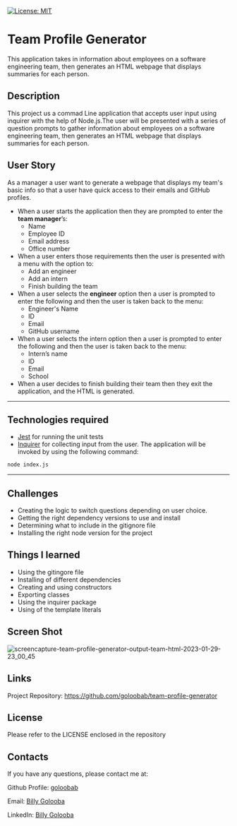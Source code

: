 [![License: MIT](https://img.shields.io/badge/License-MIT-yellow.svg)](https://opensource.org/licenses/MIT)
# Team Profile Generator

This application takes in information about employees on a software engineering team, then generates an HTML webpage that displays summaries for each person.

## Description

This project us a commad Line application that accepts user input using inquirer with the help of Node.js.The user will be presented with a series of question prompts to gather information about employees on a software engineering team, then generates an HTML webpage that displays summaries for each person. 

## User Story

As a manager a user want to generate a webpage that displays my team's basic info so that a user have quick access to their emails and GitHub profiles.

  * When a user starts the application then they are prompted to enter the **team manager**’s:
    * Name
    * Employee ID
    * Email address
    * Office number
  * When a user enters those requirements then the user is presented with a menu with the option to:
    * Add an engineer
    * Add an intern 
    * Finish building the team
  * When a user selects the **engineer** option then a user is prompted to enter the following and then the user is taken back to the menu:
    * Engineer's Name
    * ID
    * Email
    * GitHub username
  * When a user selects the intern option then a user is prompted to enter the following and then the user is taken back to the menu:
    * Intern’s name
    * ID
    * Email
    * School
  * When a user decides to finish building their team then they exit the application, and the HTML is generated.


---

## Technologies required

* [Jest](https://www.npmjs.com/package/jest) for running the unit tests 
* [Inquirer](https://www.npmjs.com/package/inquirer) for collecting input from the user. 
The application will be invoked by using the following command:

```bash
node index.js
```

---

## Challenges
* Creating the logic to switch questions depending on user choice. 
* Getting the right dependency versions to use and install
* Determining what to include in the gitignore file
* Installing the right node version for the project

## Things I learned 
* Using the gitingore file
* Installing of different dependencies
* Creating and using constructors
* Exporting classes
* Using the inquirer package
* Using of the template literals

## Screen Shot
![screencapture-team-profile-generator-output-team-html-2023-01-29-23_00_45](https://user-images.githubusercontent.com/26630637/215360643-5ea08c04-6261-4449-ab82-9052d40e84fa.png)

## Links
Project Repository:  https://github.com/goloobab/team-profile-generator

## License 
Please refer to the LICENSE enclosed in the repository

## Contacts

If you have any questions, please contact me at: 
 
  Github Profile: [goloobab](https://github.com/goloobab/)  

  Email: [Billy Golooba](mailto:goloobab@gmail.com) 

  LinkedIn: [ Billy Golooba ](https://linkedin.com/in/goloobab)
